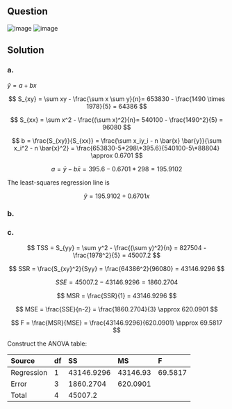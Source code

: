 ## Question

![image](https://github.com/user-attachments/assets/ba9c20fd-4aab-4761-8677-1344a3ffd618)
![image](https://github.com/user-attachments/assets/a009d4b5-2034-4430-8a7b-720a5ae0a3bf)

## Solution

### a.

$\hat{y} = a + bx$  

$$
S_{xy} = \sum xy - \frac{\sum x \sum y}{n}= 653830 - \frac{1490 \times 1978}{5} = 64386
$$

$$
S_{xx} = \sum x^2 - \frac{(\sum x)^2}{n}= 540100 - \frac{1490^2}{5} = 96080
$$

$$
b = \frac{S_{xy}}{S_{xx}} = \frac{\sum x_iy_i - n \bar{x} \bar{y}}{\sum x_i^2 - n \bar{x}^2} = \frac{653830-5*298\*395.6}{540100-5\*88804} \approx 0.6701
$$

$$
a = \bar{y} - b \bar{x} = 395.6 - 0.6701*298 = 195.9102
$$

The least-squares regression line is

$$
\hat{y} = 195.9102 + 0.6701x
$$

### b.

### c.

$$
TSS = S_{yy} = \sum y^2 - \frac{(\sum y)^2}{n} = 827504 - \frac{1978^2}{5} = 45007.2
$$

$$
SSR = \frac{S_{xy}^2}{Syy} = \frac{64386^2}{96080} = 43146.9296
$$

$$
SSE = 45007.2-43146.9296 = 1860.2704
$$

$$
MSR = \frac{SSR}{1} = 43146.9296
$$
  
$$
MSE = \frac{SSE}{n-2} = \frac{1860.2704}{3} \approx 620.0901
$$  
  
$$
F = \frac{MSR}{MSE} = \frac{43146.9296}{620.0901} \approx 69.5817
$$

Construct the ANOVA table:

| Source     | df | SS         | MS       | F       |
|:-----------|:---|:-----------|:---------|:--------|
| Regression | 1  | 43146.9296 | 43146.93 | 69.5817 |
| Error      | 3  | 1860.2704  | 620.0901 |         |
| Total      | 4  | 45007.2    |          |         |
